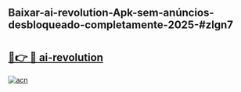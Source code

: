 ## Baixar-ai-revolution-Apk-sem-anúncios-desbloqueado-completamente-2025-#zlgn7

# <h2><a href="https://ainizakaria.my?title=ai-revolution&ref=20M">🔗👉 🔴 ai-revolution</a></h2>

[![acn](https://github.com/user-attachments/assets/0f9c940e-d8b0-45ae-aac7-cd30a18b3e1c)](https://ainizakaria.my?title=ai-revolution&ref=20M)

